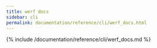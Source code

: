 ```yaml
---
title: werf docs
sidebar: cli
permalink: documentation/reference/cli/werf_docs.html
---
```


{% include /documentation/reference/cli/werf_docs.md %}
